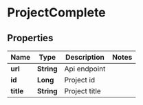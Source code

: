 
# ProjectComplete

## Properties
Name | Type | Description | Notes
------------ | ------------- | ------------- | -------------
**url** | **String** | Api endpoint | 
**id** | **Long** | Project id | 
**title** | **String** | Project title | 



